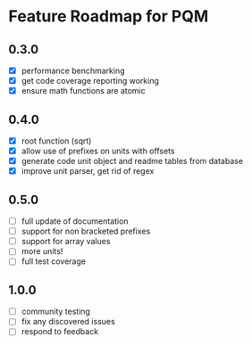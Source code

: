 Feature Roadmap for PQM
================================================================================

0.3.0
--------------------------------------------------------------------------------
- [x] performance benchmarking
- [x] get code coverage reporting working
- [x] ensure math functions are atomic

0.4.0
--------------------------------------------------------------------------------
- [x] root function (sqrt)
- [x] allow use of prefixes on units with offsets 
- [x] generate code unit object and readme tables from database
- [x] improve unit parser, get rid of regex

0.5.0
--------------------------------------------------------------------------------
- [ ] full update of documentation
- [ ] support for non bracketed prefixes 
- [ ] support for array values
- [ ] more units!
- [ ] full test coverage

1.0.0
--------------------------------------------------------------------------------
- [ ] community testing
- [ ] fix any discovered issues
- [ ] respond to feedback